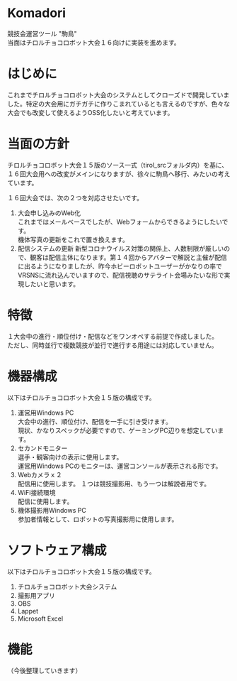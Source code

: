 # Komadori
競技会運営ツール "駒鳥"  
当面はチロルチョコロボット大会１６向けに実装を進めます。

# はじめに
これまでチロルチョコロボット大会のシステムとしてクローズドで開発していました。特定の大会用にガチガチに作りこまれているとも言えるのですが、色々な大会でも改変して使えるようOSS化したいと考えています。  

# 当面の方針
チロルチョコロボット大会１５版のソース一式（tirol_srcフォルダ内）を基に、１６回大会用への改変がメインになりますが、徐々に駒鳥へ移行、みたいの考えています。

１６回大会では、次の２つを対応させたいです。
1. 大会申し込みのWeb化  
これまではメールベースでしたが、Webフォームからできるようにしたいです。  
機体写真の更新をこれで置き換えます。
2. 配信システムの更新
新型コロナウイルス対策の関係上、人数制限が厳しいので、観客は配信主体になります。第１４回からアバターで解説と主催が配信に出るようになりましたが、昨今ホビーロボットユーザーがかなりの率でVRSNSに流れ込んでいますので、配信視聴のサテライト会場みたいな形で実現したいと思います。

# 特徴
１大会中の進行・順位付け・配信などをワンオペする前提で作成しました。  
ただし、同時並行で複数競技が並行で進行する用途には対応していません。  

# 機器構成
以下はチロルチョコロボット大会１５版の構成です。
1. 運営用Windows PC  
大会中の進行、順位付け、配信を一手に引き受けます。  
現状、かなりスペックが必要ですので、ゲーミングPC辺りを想定しています。
2. セカンドモニター  
選手・観客向けの表示に使用します。  
運営用Windows PCのモニターは、運営コンソールが表示される形です。
3. Webカメラｘ２  
配信用に使用します。
１つは競技撮影用、もう一つは解説者用です。
4. WiFi接続環境  
配信に使用します。
5. 機体撮影用Windows PC  
参加者情報として、ロボットの写真撮影用に使用します。

# ソフトウェア構成
以下はチロルチョコロボット大会１５版の構成です。
1. チロルチョコロボット大会システム
2. 撮影用アプリ
3. OBS
4. Lappet
5. Microsoft Excel

# 機能
（今後整理していきます）


